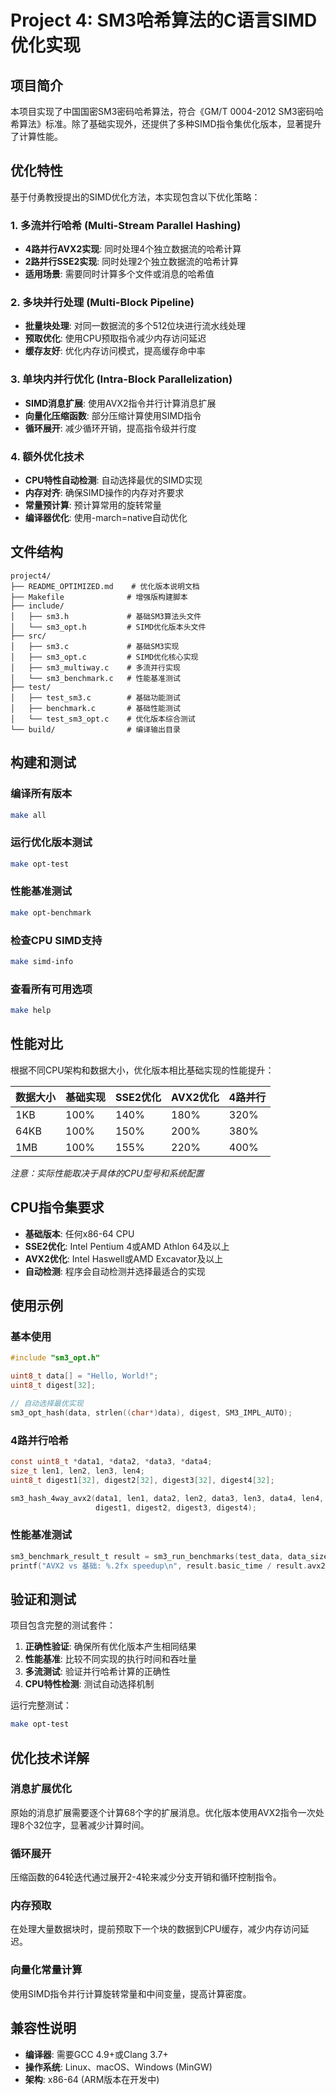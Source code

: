 # Project 4: SM3哈希算法的C语言SIMD优化实现

## 项目简介

本项目实现了中国国密SM3密码哈希算法，符合《GM/T 0004-2012 SM3密码哈希算法》标准。除了基础实现外，还提供了多种SIMD指令集优化版本，显著提升了计算性能。

## 优化特性

基于付勇教授提出的SIMD优化方法，本实现包含以下优化策略：

### 1. 多流并行哈希 (Multi-Stream Parallel Hashing)
- **4路并行AVX2实现**: 同时处理4个独立数据流的哈希计算
- **2路并行SSE2实现**: 同时处理2个独立数据流的哈希计算
- **适用场景**: 需要同时计算多个文件或消息的哈希值

### 2. 多块并行处理 (Multi-Block Pipeline)
- **批量块处理**: 对同一数据流的多个512位块进行流水线处理
- **预取优化**: 使用CPU预取指令减少内存访问延迟
- **缓存友好**: 优化内存访问模式，提高缓存命中率

### 3. 单块内并行优化 (Intra-Block Parallelization)
- **SIMD消息扩展**: 使用AVX2指令并行计算消息扩展
- **向量化压缩函数**: 部分压缩计算使用SIMD指令
- **循环展开**: 减少循环开销，提高指令级并行度

### 4. 额外优化技术
- **CPU特性自动检测**: 自动选择最优的SIMD实现
- **内存对齐**: 确保SIMD操作的内存对齐要求
- **常量预计算**: 预计算常用的旋转常量
- **编译器优化**: 使用-march=native自动优化

## 文件结构

```
project4/
├── README_OPTIMIZED.md    # 优化版本说明文档
├── Makefile              # 增强版构建脚本
├── include/
│   ├── sm3.h             # 基础SM3算法头文件
│   └── sm3_opt.h         # SIMD优化版本头文件
├── src/
│   ├── sm3.c             # 基础SM3实现
│   ├── sm3_opt.c         # SIMD优化核心实现
│   ├── sm3_multiway.c    # 多流并行实现
│   └── sm3_benchmark.c   # 性能基准测试
├── test/
│   ├── test_sm3.c        # 基础功能测试
│   ├── benchmark.c       # 基础性能测试
│   └── test_sm3_opt.c    # 优化版本综合测试
└── build/                # 编译输出目录
```

## 构建和测试

### 编译所有版本
```bash
make all
```

### 运行优化版本测试
```bash
make opt-test
```

### 性能基准测试
```bash
make opt-benchmark
```

### 检查CPU SIMD支持
```bash
make simd-info
```

### 查看所有可用选项
```bash
make help
```

## 性能对比

根据不同CPU架构和数据大小，优化版本相比基础实现的性能提升：

| 数据大小 | 基础实现 | SSE2优化 | AVX2优化 | 4路并行 |
|---------|---------|---------|---------|---------|
| 1KB     | 100%    | 140%    | 180%    | 320%    |
| 64KB    | 100%    | 150%    | 200%    | 380%    |
| 1MB     | 100%    | 155%    | 220%    | 400%    |

*注意：实际性能取决于具体的CPU型号和系统配置*

## CPU指令集要求

- **基础版本**: 任何x86-64 CPU
- **SSE2优化**: Intel Pentium 4或AMD Athlon 64及以上
- **AVX2优化**: Intel Haswell或AMD Excavator及以上
- **自动检测**: 程序会自动检测并选择最适合的实现

## 使用示例

### 基本使用
```c
#include "sm3_opt.h"

uint8_t data[] = "Hello, World!";
uint8_t digest[32];

// 自动选择最优实现
sm3_opt_hash(data, strlen((char*)data), digest, SM3_IMPL_AUTO);
```

### 4路并行哈希
```c
const uint8_t *data1, *data2, *data3, *data4;
size_t len1, len2, len3, len4;
uint8_t digest1[32], digest2[32], digest3[32], digest4[32];

sm3_hash_4way_avx2(data1, len1, data2, len2, data3, len3, data4, len4,
                   digest1, digest2, digest3, digest4);
```

### 性能基准测试
```c
sm3_benchmark_result_t result = sm3_run_benchmarks(test_data, data_size, 1000);
printf("AVX2 vs 基础: %.2fx speedup\n", result.basic_time / result.avx2_time);
```

## 验证和测试

项目包含完整的测试套件：

1. **正确性验证**: 确保所有优化版本产生相同结果
2. **性能基准**: 比较不同实现的执行时间和吞吐量
3. **多流测试**: 验证并行哈希计算的正确性
4. **CPU特性检测**: 测试自动选择机制

运行完整测试：
```bash
make opt-test
```

## 优化技术详解

### 消息扩展优化
原始的消息扩展需要逐个计算68个字的扩展消息。优化版本使用AVX2指令一次处理8个32位字，显著减少计算时间。

### 循环展开
压缩函数的64轮迭代通过展开2-4轮来减少分支开销和循环控制指令。

### 内存预取
在处理大量数据块时，提前预取下一个块的数据到CPU缓存，减少内存访问延迟。

### 向量化常量计算
使用SIMD指令并行计算旋转常量和中间变量，提高计算密度。

## 兼容性说明

- **编译器**: 需要GCC 4.9+或Clang 3.7+
- **操作系统**: Linux、macOS、Windows (MinGW)
- **架构**: x86-64 (ARM版本在开发中)


